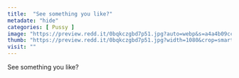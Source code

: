 ```yaml
---
title:  "See something you like?"
metadate: "hide"
categories: [ Pussy ]
image: "https://preview.redd.it/0bqkczgbd7p51.jpg?auto=webp&s=a4a4b09cc522fb4ffbb841b91531da39bac31c5a"
thumb: "https://preview.redd.it/0bqkczgbd7p51.jpg?width=1080&crop=smart&auto=webp&s=84b5b651954cb0707259fc6f37abadea6eb7845e"
visit: ""
---
```

See something you like?
